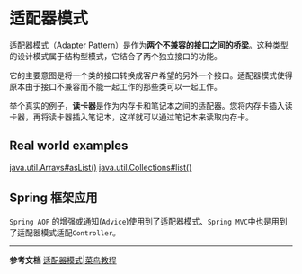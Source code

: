 # 适配器模式

适配器模式（Adapter Pattern）是作为**两个不兼容的接口之间的桥梁**。这种类型的设计模式属于结构型模式，它结合了两个独立接口的功能。

它的主要意图是将一个类的接口转换成客户希望的另外一个接口。适配器模式使得原本由于接口不兼容而不能一起工作的那些类可以一起工作。

举个真实的例子，**读卡器**是作为内存卡和笔记本之间的适配器。您将内存卡插入读卡器，再将读卡器插入笔记本，这样就可以通过笔记本来读取内存卡。

## Real world examples

[java.util.Arrays#asList()](https://docs.oracle.com/javase/8/docs/api/java/util/Arrays.html#asList%28T...%29)
[java.util.Collections#list()](https://docs.oracle.com/javase/8/docs/api/java/util/Collections.html#list-java.util.Enumeration-)

## Spring 框架应用

`Spring AOP` 的增强或通知(`Advice`)使用到了适配器模式、`Spring MVC`中也是用到了适配器模式适配`Controller`。

--- 
**参考文档**
[适配器模式|菜鸟教程](https://www.runoob.com/design-pattern/adapter-pattern.html)
